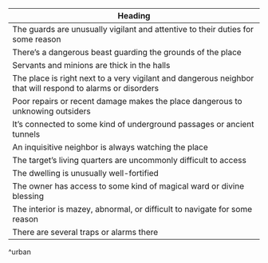 | Heading                                                                                                    |
| ---------------------------------------------------------------------------------------------------------- |
| The guards are unusually vigilant and attentive to their duties for some reason                            |
| There’s a dangerous beast guarding the grounds of the place                                                |
| Servants and minions are thick in the halls                                                                |
| The place is right next to a very vigilant and dangerous neighbor that will respond to alarms or disorders |
| Poor repairs or recent damage makes the place dangerous to unknowing outsiders                             |
| It’s connected to some kind of underground passages or ancient tunnels                                     |
| An inquisitive neighbor is always watching the place                                                       |
| The target’s living quarters are uncommonly difficult to access                                            |
| The dwelling is unusually well-fortified                                                                   |
| The owner has access to some kind of magical ward or divine blessing                                       |
| The interior is mazey, abnormal, or difficult to navigate for some reason                                  |
| There are several traps or alarms there                                                                    |
^urban
